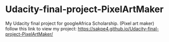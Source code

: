 # Udacity-final-project-PixelArtMaker
My Udacity final project for googleAfrica Scholarship. (Pixel art maker)
follow this link to view my project: https://sakpe4.github.io/Udacity-final-project-PixelArtMaker/
